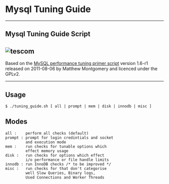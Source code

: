 # Mysql Tuning Guide 
---
## Mysql Tuning Guide Script
![tescom](https://en.gravatar.com/userimage/96759029/aa4308f795041de37cc2fedf0d1071ca?size=128)
---

Based on the [MySQL performance tuning primer script](https://launchpad.net/mysql-tuning-primer) version 1.6-r1 released on 2011-08-06 by Matthew Montgomery and licenced under the GPLv2.

---
## Usage
```shell
$ ./tuning_guide.sh [ all | prompt | mem | disk | innodb | misc ]

```  
## Modes
```shell
all :    perform all checks (default)                          
prompt : prompt for login credintials and socket              
         and execution mode                                  
mem :    run checks for tunable options which               
         effect memory usage                               
disk :   run checks for options which effect              
         i/o performance or file handle limits           
innodb : run InnoDB checks /* to be improved */         
misc :   run checks for that don't categorise          
         well Slow Queries, Binary logs,              
         Used Connections and Worker Threads
```  
